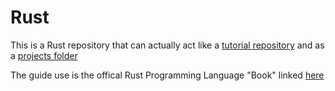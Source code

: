 # Rust

This is a Rust repository that can actually act like a [tutorial repository](https://github.com/pierfrancescomartinello/Rust/Tutorials/) and as a [projects folder](https://github.com/pierfrancescomartinello/Rust/Projects/)

 The guide use is the offical Rust Programming Language "Book" linked [here](https://doc.rust-lang.org/book/)
